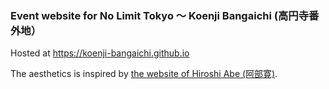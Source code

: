### Event website for No Limit Tokyo 〜 Koenji Bangaichi (高円寺番外地）
Hosted at https://koenji-bangaichi.github.io

The aesthetics is inspired by [the website of Hiroshi Abe (阿部寛)](https://ja.wikipedia.org/wiki/%E9%98%BF%E9%83%A8%E5%AF%9B%E3%81%AE%E3%83%9B%E3%83%BC%E3%83%A0%E3%83%9A%E3%83%BC%E3%82%B8).

